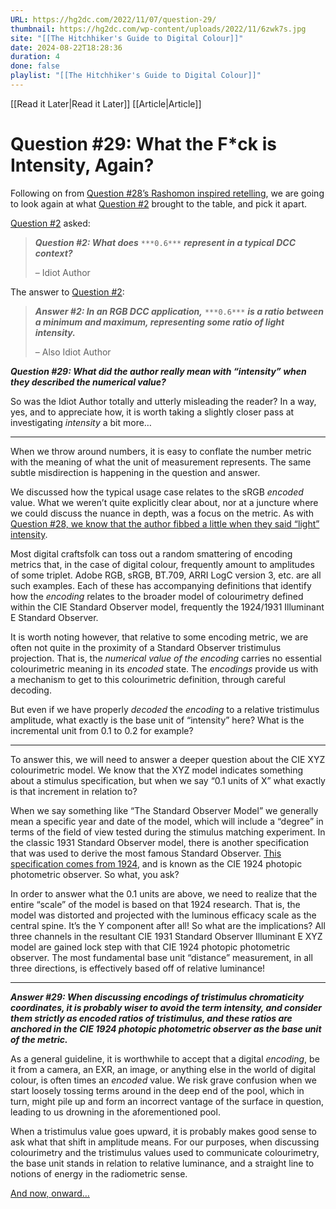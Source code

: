 ```yaml
---
URL: https://hg2dc.com/2022/11/07/question-29/
thumbnail: https://hg2dc.com/wp-content/uploads/2022/11/6zwk7s.jpg
site: "[[The Hitchhiker's Guide to Digital Colour]]"
date: 2024-08-22T18:28:36
duration: 4
done: false
playlist: "[[The Hitchhiker's Guide to Digital Colour]]"
---
```

[[Read it Later|Read it Later]] [[Article|Article]] 
# Question #29: What the F*ck is Intensity, Again?

Following on from [Question #28’s Rashomon inspired retelling](https://hg2dc.com/2022/08/11/question-28-what-the-fck-is-the-difference-between-affect-and-effect-and-what-the-fck-is-rashomon/), we are going to look again at what [Question #2](https://hg2dc.com/2019/03/24/question-2/) brought to the table, and pick it apart.

[Question #2](https://hg2dc.com/2019/03/24/question-2/) asked:

> ***Question #2: What does*** `***0.6***` ***represent in a typical DCC context?***
> 
> – Idiot Author

The answer to [Question #2](https://hg2dc.com/2019/03/24/question-2/):

> ***Answer #2: In an RGB DCC application,*** `***0.6***` ***is a ratio between a minimum and maximum, representing some ratio of light intensity.***
> 
> – Also Idiot Author

***Question #29: What did the author really mean with “intensity” when they described the numerical value?***

So was the Idiot Author totally and utterly misleading the reader? In a way, yes, and to appreciate how, it is worth taking a slightly closer pass at investigating *intensity* a bit more…

---

When we throw around numbers, it is easy to conflate the number metric with the meaning of what the unit of measurement represents. The same subtle misdirection is happening in the question and answer.

We discussed how the typical usage case relates to the sRGB *encoded* value. What we weren’t quite explicitly clear about, nor at a juncture where we could discuss the nuance in depth, was a focus on the metric. As with [Question #28, we know that the author fibbed a little when they said “light” intensity](https://hg2dc.com/2021/12/03/question-26/).

Most digital craftsfolk can toss out a random smattering of encoding metrics that, in the case of digital colour, frequently amount to amplitudes of some triplet. Adobe RGB, sRGB, BT.709, ARRI LogC version 3, etc. are all such examples. Each of these has accompanying definitions that identify how the *encoding* relates to the broader model of colourimetry defined within the CIE Standard Observer model, frequently the 1924/1931 Illuminant E Standard Observer.

It is worth noting however, that relative to some encoding metric, we are often not quite in the proximity of a Standard Observer tristimulus projection. That is, the *numerical value of the encoding* carries no essential colourimetric meaning in its *encoded* state. The *encodings* provide us with a mechanism to get to this colourimetric definition, through careful decoding.

But even if we have properly *decoded* the *encoding* to a relative tristimulus amplitude, what exactly is the base unit of “intensity” here? What is the incremental unit from 0.1 to 0.2 for example?

---

To answer this, we will need to answer a deeper question about the CIE XYZ colourimetric model. We know that the XYZ model indicates something about a stimulus specification, but when we say “0.1 units of X” what exactly is that increment in relation to?

When we say something like “The Standard Observer Model” we generally mean a specific year and date of the model, which will include a “degree” in terms of the field of view tested during the stimulus matching experiment. In the classic 1931 Standard Observer model, there is another specification that was used to derive the most famous Standard Observer. [This specification comes from 1924](https://cie.co.at/publications/cie-10-degree-photopic-photometric-observer), and is known as the CIE 1924 photopic photometric observer. So what, you ask?

In order to answer what the 0.1 units are above, we need to realize that the entire “scale” of the model is based on that 1924 research. That is, the model was distorted and projected with the luminous efficacy scale as the central spine. It’s the Y component after all! So what are the implications? All three channels in the resultant CIE 1931 Standard Observer Illuminant E XYZ model are gained lock step with that CIE 1924 photopic photometric observer. The most fundamental base unit “distance” measurement, in all three directions, is effectively based off of relative luminance!

---

***Answer #29: When discussing encodings of tristimulus chromaticity coordinates, it is probably wiser to avoid the term intensity, and consider them strictly as encoded ratios of tristimulus, and these ratios are anchored in the CIE 1924 photopic photometric observer as the base unit of the metric.***

As a general guideline, it is worthwhile to accept that a digital *encoding*, be it from a camera, an EXR, an image, or anything else in the world of digital colour, is often times an *encoded* value. We risk grave confusion when we start loosely tossing terms around in the deep end of the pool, which in turn, might pile up and form an incorrect vantage of the surface in question, leading to us drowning in the aforementioned pool.

When a tristimulus value goes upward, it is probably makes good sense to ask what that shift in amplitude means. For our purposes, when discussing colourimetry and the tristimulus values used to communicate colourimetry, the base unit stands in relation to relative luminance, and a straight line to notions of energy in the radiometric sense.

[And now, onward…](https://hg2dc.com/question-30)

